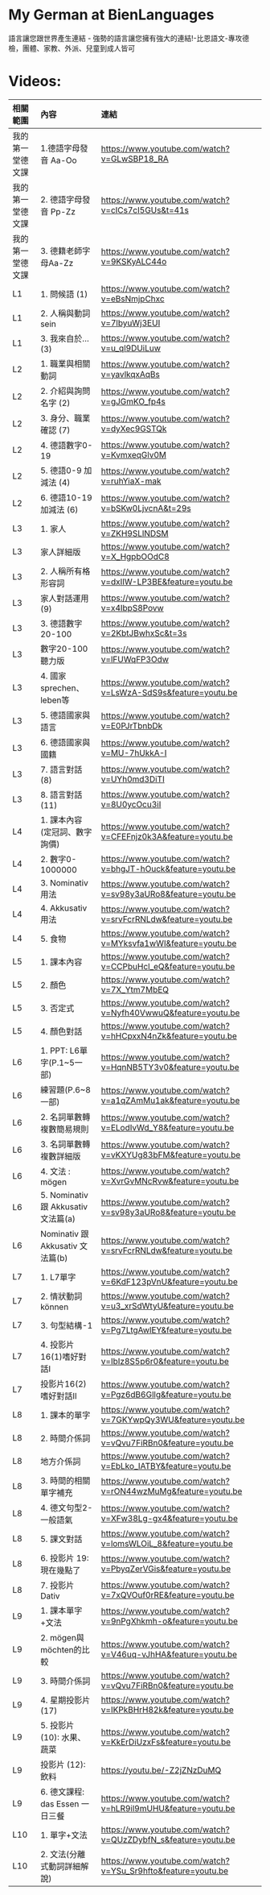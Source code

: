 # My German at BienLanguages
語言讓您跟世界產生連結 - 強勢的語言讓您擁有強大的連結!-比恩語文-專攻德檢，團體、家教、外派、兒童到成人皆可

# Videos:

| 相關範圍 | 內容 | 連結 |
|:--------|:-----|:-----|
| 我的第一堂德文課 | 1.德語字母發音 Aa-Oo | https://www.youtube.com/watch?v=GLwSBP18_RA |
|  我的第一堂德文課 | 2. 德語字母發音 Pp-Zz | https://www.youtube.com/watch?v=cICs7cI5GUs&t=41s |
|  我的第一堂德文課 | 3. 德籍老師字母Aa-Zz  | https://www.youtube.com/watch?v=9KSKyALC44o |
| L1 | 1.	問候語 (1) | https://www.youtube.com/watch?v=eBsNmjpChxc |
| L1 | 2.	人稱與動詞sein | https://www.youtube.com/watch?v=7lbyuWj3EUI |
| L1 | 3.	我來自於… (3) | https://www.youtube.com/watch?v=u_ql9DUiLuw |
| L2 | 1.	職業與相關動詞 | https://www.youtube.com/watch?v=yavlkqxAqBs |
| L2 | 2.	介紹與詢問名字 (2) | https://www.youtube.com/watch?v=gJGmKO_fp4s |
| L2 | 3.	身分、職業確認 (7) | https://www.youtube.com/watch?v=dyXec9GSTQk |
| L2 | 4.	德語數字0-19 | https://www.youtube.com/watch?v=KvmxeqGlv0M |
| L2 | 5.	德語0-9 加減法 (4) | https://www.youtube.com/watch?v=ruhYiaX-mak |
| L2 | 6.	德語10-19 加減法 (6) | https://www.youtube.com/watch?v=bSKw0LjvcnA&t=29s |
| L3 | 1.	家人 | https://www.youtube.com/watch?v=ZKH9SLlNDSM |
| L3 | 家人詳細版 | https://www.youtube.com/watch?v=X_HgpbOOdC8 |
| L3 | 2.	人稱所有格形容詞 | https://www.youtube.com/watch?v=dxIIW-LP3BE&feature=youtu.be |
| L3 | 家人對話運用 (9) | https://www.youtube.com/watch?v=x4IbpS8Povw |
| L3 | 3.	德語數字20-100  | https://www.youtube.com/watch?v=2KbtJBwhxSc&t=3s |
| L3 | 數字20-100 聽力版 | https://www.youtube.com/watch?v=lFUWqFP3Odw |
| L3 | 4.	國家sprechen、leben等 | https://www.youtube.com/watch?v=LsWzA-SdS9s&feature=youtu.be |
| L3 | 5.	德語國家與語言 | https://www.youtube.com/watch?v=E0PJrTbnbDk |
| L3 | 6.	德語國家與國籍 | https://www.youtube.com/watch?v=MU-7hUkkA-I |
| L3 | 7.	語言對話 (8) | https://www.youtube.com/watch?v=UYh0md3DiTI |
| L3 | 8.	語言對話 (11) |  https://www.youtube.com/watch?v=8U0ycOcu3iI |
| L4 | 1.	課本內容(定冠詞、數字詢價) | https://www.youtube.com/watch?v=CFEFnjz0k3A&feature=youtu.be |
| L4 | 2.	數字0-1000000 | https://www.youtube.com/watch?v=bhgJT-hOuck&feature=youtu.be |
| L4 | 3.	Nominativ 用法 | https://www.youtube.com/watch?v=sv98y3aURo8&feature=youtu.be |
| L4 | 4.	Akkusativ用法 | https://www.youtube.com/watch?v=srvFcrRNLdw&feature=youtu.be |
| L4 | 5.	食物 | https://www.youtube.com/watch?v=MYksvfa1wWI&feature=youtu.be |
| L5 | 1.	課本內容 | https://www.youtube.com/watch?v=CCPbuHcl_eQ&feature=youtu.be |
| L5 | 2.	顏色 | https://www.youtube.com/watch?v=7X_Ytm7MbEQ |
| L5 | 3.	否定式 | https://www.youtube.com/watch?v=Nyfh40VwwuQ&feature=youtu.be |
| L5 | 4.	顏色對話 | https://www.youtube.com/watch?v=hHCpxxN4nZk&feature=youtu.be |
| L6 | 1.	PPT: L6單字(P.1~5一部) | https://www.youtube.com/watch?v=HqnNB5TY3v0&feature=youtu.be |
| L6 | 練習題(P.6~8一部) | https://www.youtube.com/watch?v=a1qZAmMu1ak&feature=youtu.be |
| L6 | 2.	名詞單數轉複數簡易規則 |  https://www.youtube.com/watch?v=ELodIvWd_Y8&feature=youtu.be |
| L6 | 3.	名詞單數轉複數詳細版 | https://www.youtube.com/watch?v=vKXYUg83bFM&feature=youtu.be |
| L6 | 4.	文法 : mögen |  https://www.youtube.com/watch?v=XvrGvMNcRvw&feature=youtu.be |
| L6 | 5.	Nominativ 跟 Akkusativ 文法篇(a) |  https://www.youtube.com/watch?v=sv98y3aURo8&feature=youtu.be |
| L6 | 	Nominativ 跟 Akkusativ 文法篇(b) | https://www.youtube.com/watch?v=srvFcrRNLdw&feature=youtu.be |
| L7 | 1.	L7單字 |  https://www.youtube.com/watch?v=6KdF123pVnU&feature=youtu.be |
| L7 | 2.	情狀動詞 können | https://www.youtube.com/watch?v=u3_xrSdWtyU&feature=youtu.be |
| L7 | 3.	句型結構-1 |  https://www.youtube.com/watch?v=Pg7LtgAwlEY&feature=youtu.be |
| L7 | 4.	投影片16(1)嗜好對話I | https://www.youtube.com/watch?v=IbIz8S5p6r0&feature=youtu.be |
| L7 | 投影片16(2)嗜好對話II | https://www.youtube.com/watch?v=Pgz6dB6Gllg&feature=youtu.be |
| L8 | 1.	課本的單字 | https://www.youtube.com/watch?v=7GKYwpQy3WU&feature=youtu.be |
| L8 | 2.	時間介係詞 | https://www.youtube.com/watch?v=vQvu7FiRBn0&feature=youtu.be |
| L8 | 地方介係詞 | https://www.youtube.com/watch?v=EbLko_IATBY&feature=youtu.be |
| L8 | 3.	時間的相關單字補充 | https://www.youtube.com/watch?v=rON44wzMuMg&feature=youtu.be |
| L8 | 4.	德文句型2-一般語氣 | https://www.youtube.com/watch?v=XFw38Lg-gx4&feature=youtu.be |
| L8 | 5.	課文對話 | https://www.youtube.com/watch?v=lomsWLOiL_8&feature=youtu.be |
| L8 | 6.	投影片 19: 現在幾點了 |  https://www.youtube.com/watch?v=PbyqZerVGis&feature=youtu.be |
| L8 | 7.	投影片Dativ | https://www.youtube.com/watch?v=7xQVOuf0rRE&feature=youtu.be |
| L9 | 1.	課本單字+文法 | https://www.youtube.com/watch?v=9nPgXhkmh-o&feature=youtu.be |
| L9 | 2.	mögen與möchten的比較 | https://www.youtube.com/watch?v=V46uq-vJhHA&feature=youtu.be |
| L9 | 3.	時間介係詞 | https://www.youtube.com/watch?v=vQvu7FiRBn0&feature=youtu.be |
| L9 | 4.	星期投影片(17) | https://www.youtube.com/watch?v=IKPkBHrH82k&feature=youtu.be |
| L9 | 5.	投影片 (10): 水果、蔬菜 | https://www.youtube.com/watch?v=KkErDiUzxFs&feature=youtu.be |
| L9 | 投影片 (12): 飲料 | https://youtu.be/-Z2jZNzDuMQ |
| L9 | 6.	德文課程: das Essen 一日三餐 | https://www.youtube.com/watch?v=hLR9il9mUHU&feature=youtu.be |
| L10 | 1.	單字+文法 | https://www.youtube.com/watch?v=QUzZDybfN_s&feature=youtu.be |
| L10 | 2.	文法(分離式動詞詳細解說) |  https://www.youtube.com/watch?v=YSu_Sr9hfto&feature=youtu.be |
